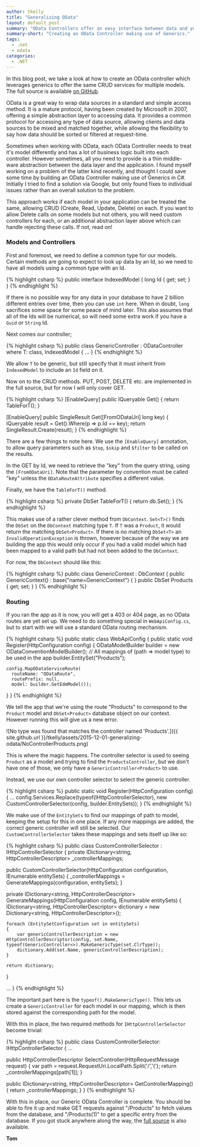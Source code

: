 ```yaml
---
author: tkelly
title: "Generalizing OData"
layout: default_post
summary: "OData Controllers offer an easy interface between data and your application, but require one controller per model type. These controllers often have a large amount of almost identical code. In this blog post, we look at using C# Generics to remove this duplication."
summary-short: "Creating an OData Controller making use of Generics."
tags:
  - .net
  - odata
categories:
  - .NET
---
```


In this blog post, we take a look at how to create an OData controller which leverages generics to offer the same CRUD services for multiple models. The full source is available [on GitHub](https://github.com/tpkelly/generalizing-odata).

OData is a great way to wrap data sources in a standard and simple access method. It is a mature protocol, having been created by Microsoft in 2007, offering a simple abstraction layer to accessing data. It provides a common protocol for accessing any type of data source, allowing clients and data sources to be mixed and matched together, while allowing the flexibility to say how data should be sorted or filtered at request-time. 

Sometimes when working with OData, each OData Controller needs to treat it's model differently and has a lot of business logic built into each controller. However sometimes, all you need to provide is a thin middle-ware abstraction between the data layer and the application. I found myself working on a problem of the latter kind recently, and thought I could save some time by building an OData Controller making use of Generics in C#. Initially I tried to find a solution via Google, but only found fixes to individual issues rather than an overall solution to the problem.

This approach works if each model in your application can be treated the same, allowing CRUD (Create, Read, Update, Delete) on each. If you want to allow Delete calls on some models but not others, you will need custom controllers for each, or an additional abstraction layer above which can handle rejecting these calls. If not, read on!

### Models and Controllers

First and foremost, we need to define a common type for our models. Certain methods are going to expect to look up data by an Id, so we need to have all models using a common type with an Id.

{% highlight csharp %}
public interface IndexedModel
{
  long Id { get; set; }
}
{% endhighlight %}

If there is no possible way for any data in your database to have 2 billion different entries over time, then you can use ```int``` here. When in doubt, ```long``` sacrifices some space for some peace of mind later. This also assumes that all of the Ids will be numerical, so will need some extra work if you have a ```Guid``` or ```String``` Id.

Next comes our controller;

{% highlight csharp %}
public class GenericController<T> : ODataController where T: class, IndexedModel
{
  ...
}
{% endhighlight %}

We allow ```T``` to be generic, but still specify that it must inherit from ```IndexedModel``` to include an ```Id``` field on it.

Now on to the CRUD methods. PUT, POST, DELETE etc. are implemented in the full source, but for now I will only cover GET.

{% highlight csharp %}
[EnableQuery]
public IQueryable<T> Get()
{
    return TableForT();
}

[EnableQuery]
public SingleResult<T> Get([FromODataUri] long key)
{
    IQueryable<T> result = Get().Where(p => p.Id == key);
    return SingleResult.Create(result);
}
{% endhighlight %}

There are a few things to note here. We use the ```[EnableQuery]``` annotation, to allow query parameters such as ```$top```, ```$skip``` and ```$filter``` to be called on the results.

In the GET by Id, we need to retrieve the "key" from the query string, using the ```[FromODataUri]```. Note that the parameter by convention must be called "key" unless the ```ODataRouteAttribute``` specifies a different value.

Finally, we have the ```TableForT()``` method.

{% highlight csharp %}
private DbSet<T> TableForT()
{
  return db.Set<T>();
}
{% endhighlight %}

This makes use of a rather clever method from ```DbContext```. ```Set<T>()``` finds the ```DbSet``` on the ```DbContext``` matching type ```T```. If ```T``` was a ```Product```, it would return the matching ```DbSet<Product>```. If there is no matching ```DbSet<T>``` an ```InvalidOperationException``` is thrown, however because of the way we are building the app this would only occur if you had a valid model which had been mapped to a valid path but had not been added to the ```DbContext```.

For now, the ```DbContext``` should like this:

{% highlight csharp %}
public class GenericContext : DbContext
{
  public GenericContext() : base("name=GenericContext") { }
  public DbSet<Product> Products { get; set; }
}
{% endhighlight %}

### Routing

If you ran the app as it is now, you will get a 403 or 404 page, as no OData routes are yet set up. We need to do something special in ```WebApiConfig.cs```, but to start with we will use a standard OData routing mechanism.

{% highlight csharp %}
public static class WebApiConfig
{
  public static void Register(HttpConfiguration config)
  {
    ODataModelBuilder builder = new ODataConventionModelBuilder();
    // All mappings of (path => model type) to be used in the app
    builder.EntitySet<Product>("Products");

    config.MapODataServiceRoute(
      routeName: "ODataRoute",
      routePrefix: null,
      model: builder.GetEdmModel());
  }
}
{% endhighlight %}

We tell the app that we're using the route "Products" to correspond to the ```Product``` model and ```DbSet<Product>``` database object on our context. However running this will give us a new error.

![No type was found that matches the controller named 'Products'.]({{ site.github.url }}/tkelly/assets/2015-12-01-generalizing-odata/NoControllerProducts.png)

This is where the magic happens. The controller selector is used to seeing ```Product``` as a model and trying to find the ```ProductsController```, but we don't have one of those, we only have a ```GenericController<Product>``` to use.

Instead, we use our own controller selector to select the generic controller.

{% highlight csharp %}
public static void Register(HttpConfiguration config)
{
  ...
  config.Services.Replace(typeof(IHttpControllerSelector), new CustomControllerSelector(config, builder.EntitySets));
}
{% endhighlight %}

We make use of the ```EntitySets``` to find our mappings of path to model, keeping the setup for this in one place. If any more mappings are added, the correct generic controller will still be selected. Our ```CustomControllerSelector``` takes these mappings and sets itself up like so:

{% highlight csharp %}
public class CustomControllerSelector : IHttpControllerSelector
{
  private IDictionary<string, HttpControllerDescriptor> _controllerMappings;

  public CustomControllerSelector(HttpConfiguration configuration, IEnumerable<EntitySetConfiguration> entitySets)
  {
    _controllerMappings = GenerateMappings(configuration, entitySets);
  }

  private IDictionary<string, HttpControllerDescriptor> GenerateMappings(HttpConfiguration config, IEnumerable<EntitySetConfiguration> entitySets)
  {
    IDictionary<string, HttpControllerDescriptor> dictionary = new Dictionary<string, HttpControllerDescriptor>();

    foreach (EntitySetConfiguration set in entitySets)
    {
        var genericControllerDescription = new HttpControllerDescriptor(config, set.Name, typeof(GenericController<>).MakeGenericType(set.ClrType));
        dictionary.Add(set.Name, genericControllerDescription);
    }

    return dictionary;
  }
  
  ...
}
{% endhighlight %}

The important part here is the ```typeof().MakeGenericType()```. This lets us create a ```GenericController``` for each model in our mapping, which is then stored against the corresponding path for the model.

With this in place, the two required methods for ```IHttpControllerSelector``` become trivial:

{% highlight csharp %}
public class CustomControllerSelector: IHttpControllerSelector
{
  ...
  
  public HttpControllerDescriptor SelectController(HttpRequestMessage request)
  {
    var path = request.RequestUri.LocalPath.Split('/','(');
    return _controllerMappings[path[1]];
  }

  public IDictionary<string, HttpControllerDescriptor> GetControllerMapping()
  {
    return _controllerMappings;
  }
}
{% endhighlight %}

With this in place, our Generic OData Controller is complete. You should be able to fire it up and make GET requests against "/Products" to fetch values from the database, and "/Products(1)" to get a specific entry from the database. If you got stuck anywhere along the way, the [full source](https://github.com/tpkelly/generalizing-odata) is also available.

__Tom__
